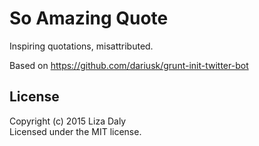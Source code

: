 # So Amazing Quote

Inspiring quotations, misattributed.

Based on https://github.com/dariusk/grunt-init-twitter-bot

## License
Copyright (c) 2015 Liza Daly  
Licensed under the MIT license.
